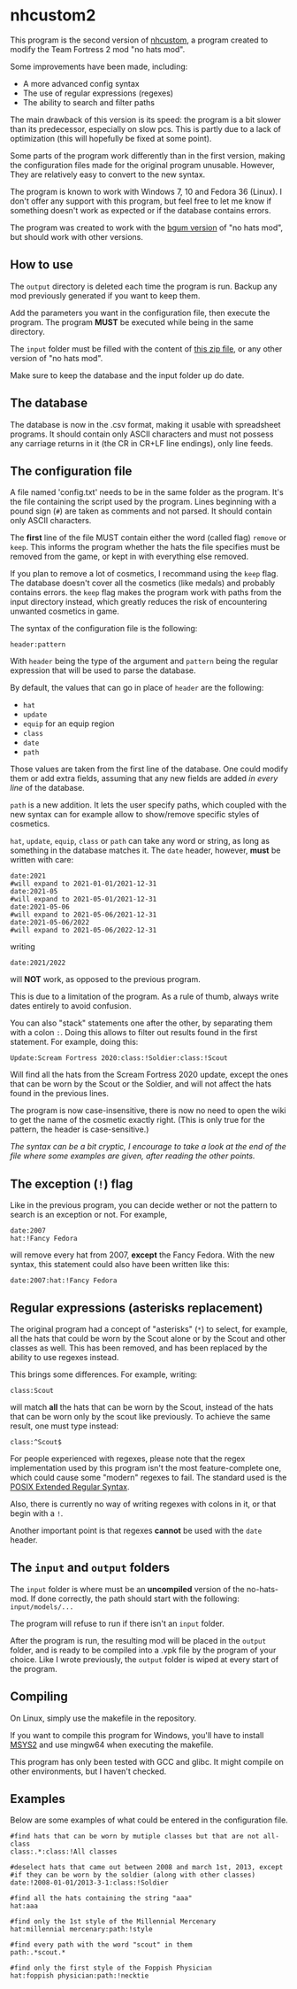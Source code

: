 # nhcustom2

This program is the second version of [nhcustom](https://github.com/Fedora31/nhcustom),
a program created to modify the Team Fortress 2 mod "no hats mod".

Some improvements have been made, including:

* A more advanced config syntax
* The use of regular expressions (regexes)
* The ability to search and filter paths

The main drawback of this version is its speed: the program is a bit slower than
its predecessor, especially on slow pcs. This is partly due to a lack of
optimization (this will hopefully be fixed at some point).

Some parts of the program work differently than in the first version, making the
configuration files made for the original program unusable. However, They are
relatively easy to convert to the new syntax.

The program is known to work with Windows 7, 10 and Fedora 36 (Linux). I don't
offer any support with this program, but feel free to let me know if something
doesn't work as expected or if the database contains errors.

The program was created to work with the
[bgum version](https://github.com/Fedora31/no-hats-bgum) of "no hats mod",
but should work with other versions.


## How to use

The `output` directory is deleted each time the program is run. Backup any mod
previously generated if you want to keep them.

Add the parameters you want in the configuration file, then execute the program.
The program **MUST** be executed while being in the same directory.

The `input` folder must be filled with the content of
[this zip file](https://github.com/Fedora31/no-hats-bgum/blob/master/nhm_source/mechbgum_no_hats_mod/no_hats_bgum.zip), or any other version of "no hats mod".

Make sure to keep the database and the input folder up do date.


## The database

The database is now in the .csv format, making it usable with spreadsheet
programs. It should contain only ASCII characters and must not possess
any carriage returns in it (the CR in CR+LF line endings), only line feeds.


## The configuration file

A file named 'config.txt' needs to be in the same folder as the program. It's the
file containing the script used by the program. Lines beginning with a
pound sign (`#`) are taken as comments and not parsed. It should contain only
ASCII characters.

The **first** line of the file MUST contain either the word (called flag) `remove`
or `keep`. This informs the program whether the hats the file specifies must be
removed from the game, or kept in with everything else removed.

If you plan to remove a lot of cosmetics, I recommand using the `keep` flag. The
database doesn't cover all the cosmetics (like medals) and probably contains
errors. the `keep` flag makes the program work with paths from the input
directory instead, which greatly reduces the risk of encountering unwanted
cosmetics in game.

The syntax of the configuration file is the following:

```
header:pattern
```

With `header` being the type of the argument and `pattern` being the regular
expression that will be used to parse the database.

By default, the values that can go in place of `header` are the following:

* `hat`
* `update`
* `equip` for an equip region
* `class`
* `date`
* `path`

Those values are taken from the first line of the database. One could modify them
or add extra fields, assuming that any new fields are added *in every line* of the
database.

`path` is a new addition. It lets the user specify  paths, which coupled with the new
syntax can for example allow to show/remove specific styles of cosmetics.

`hat`, `update`, `equip`, `class` or `path` can take any word or string, as long as something
in the database matches it. The `date` header, however, **must** be written with
care:

```
date:2021
#will expand to 2021-01-01/2021-12-31
date:2021-05
#will expand to 2021-05-01/2021-12-31
date:2021-05-06
#will expand to 2021-05-06/2021-12-31
date:2021-05-06/2022
#will expand to 2021-05-06/2022-12-31
```

writing

```
date:2021/2022
```

will **NOT** work, as opposed to the previous program.

This is due to a limitation of the program. As a rule of thumb, always write
dates entirely to avoid confusion.

You can also "stack" statements one after the other, by separating them with
a colon `:`. Doing this allows to filter out results found in the first statement.
For example, doing this:

```
Update:Scream Fortress 2020:class:!Soldier:class:!Scout
```

Will find all the hats from the Scream Fortress 2020 update, except the ones
that can be worn by the Scout or the Soldier, and will not affect the hats found
in the previous lines.

The program is now case-insensitive, there is now no need to open the wiki to
get the name of the cosmetic exactly right. (This is only true for the pattern, the
header is case-sensitive.)

*The syntax can be a bit cryptic, I encourage to take a look at the end of the
file where some examples are given, after reading the other points.*


## The exception (`!`) flag

Like in the previous program, you can decide wether or not the pattern to search
is an exception or not. For example,

```
date:2007
hat:!Fancy Fedora
```

will remove every hat from 2007, **except** the Fancy Fedora. With the new
syntax, this statement could also have been written like this:

```
date:2007:hat:!Fancy Fedora
```

## Regular expressions (asterisks replacement)

The original program had a concept of "asterisks" (`*`) to select, for example, all
the hats that could be worn by the Scout alone or by the Scout and other classes
as well. This has been removed, and has been replaced by the ability to use
regexes instead.

This brings some differences. For example, writing:

```
class:Scout
```

will match **all** the hats that can be worn by the Scout, instead of the hats that
can be worn only by the scout like previously. To achieve the same result, one
must type instead:

```
class:^Scout$
```

For people experienced with regexes, please note that the regex implementation
used by this program isn't the most feature-complete one, which could cause
some "modern" regexes to fail. The standard used is the [POSIX Extended Regular
Syntax](https://en.wikipedia.org/wiki/Regular_expression#POSIX_basic_and_extended).

Also, there is currently no way of writing regexes with colons in it, or that begin with a `!`.

Another important point is that regexes **cannot** be used with the `date` header.


## The `input` and `output` folders

The `input` folder is where must be an **uncompiled** version of the
no-hats-mod. If done correctly, the path should start with the following:
`input/models/...`

The program will refuse to run if there isn't an `input` folder.

After the program is run, the resulting mod will be placed in the `output` folder,
and is ready to be compiled into a .vpk file by the program of your choice. Like I
wrote previously, the `output` folder is wiped at every start of the program.


## Compiling

On Linux, simply use the makefile in the repository.

If you want to compile this program for Windows, you'll have to install
[MSYS2](https://msys2.org/) and use mingw64 when executing the makefile.

This program has only been tested with GCC and glibc. It might compile on other
environments, but I haven't checked.


## Examples

Below are some examples of what could be entered in the configuration file.

```
#find hats that can be worn by mutiple classes but that are not all-class
class:.*:class:!All classes

#deselect hats that came out between 2008 and march 1st, 2013, except
#if they can be worn by the soldier (along with other classes)
date:!2008-01-01/2013-3-1:class:!Soldier

#find all the hats containing the string "aaa"
hat:aaa

#find only the 1st style of the Millennial Mercenary
hat:millennial mercenary:path:!style

#find every path with the word "scout" in them
path:.*scout.*

#find only the first style of the Foppish Physician
hat:foppish physician:path:!necktie

```
